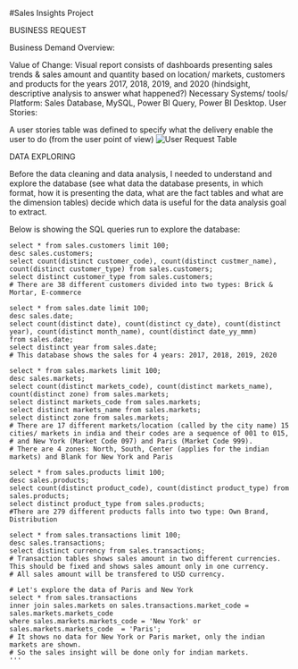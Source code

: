 #Sales Insights Project 

BUSINESS REQUEST

Business Demand Overview:

Value of Change: Visual report consists of dashboards presenting sales trends & sales amount and quantity based on location/ markets, customers and products for the years 2017, 2018, 2019, and 2020 (hindsight, descriptive analysis to answer what happened?)
Necessary Systems/ tools/ Platform: Sales Database, MySQL, Power BI Query, Power BI Desktop.
User Stories:

A user stories table was defined to specify what the delivery enable the user to do (from the user point of view)
![User Request Table](https://user-images.githubusercontent.com/71211875/126686882-ba8e88a4-e0a7-4c54-b2d6-4e250b57f476.GIF)

DATA EXPLORING

Before the data cleaning and data analysis, I needed to understand and explore the database (see what data the database presents, in which format, how it is presenting the data, what are the fact tables and what are the dimension tables) decide which data is useful for the data analysis goal to extract.

Below is showing the SQL queries run to explore the database:

```
select * from sales.customers limit 100;
desc sales.customers;
select count(distinct customer_code), count(distinct custmer_name), count(distinct customer_type) from sales.customers;
select distinct customer_type from sales.customers;
# There are 38 different customers divided into two types: Brick & Mortar, E-commerce

select * from sales.date limit 100;
desc sales.date;
select count(distinct date), count(distinct cy_date), count(distinct year), count(distinct month_name), count(distinct date_yy_mmm)
from sales.date;
select distinct year from sales.date;
# This database shows the sales for 4 years: 2017, 2018, 2019, 2020

select * from sales.markets limit 100;
desc sales.markets;
select count(distinct markets_code), count(distinct markets_name), count(distinct zone) from sales.markets;
select distinct markets_code from sales.markets;
select distinct markets_name from sales.markets;
select distinct zone from sales.markets;
# There are 17 different markets/location (called by the city name) 15 cities/ markets in india and their codes are a sequence of 001 to 015,
# and New York (Market Code 097) and Paris (Market Code 999). 
# There are 4 zones: North, South, Center (applies for the indian markets) and Blank for New York and Paris

select * from sales.products limit 100;
desc sales.products;
select count(distinct product_code), count(distinct product_type) from sales.products;
select distinct product_type from sales.products;
#There are 279 different products falls into two type: Own Brand, Distribution

select * from sales.transactions limit 100;
desc sales.transactions;
select distinct currency from sales.transactions;
# Transaction tables shows sales amount in two different currencies. This should be fixed and shows sales amount only in one currency.
# All sales amount will be transfered to USD currency.

# Let's explore the data of Paris and New York
select * from sales.transactions 
inner join sales.markets on sales.transactions.market_code = sales.markets.markets_code 
where sales.markets.markets_code = 'New York' or sales.markets.markets_code  = 'Paris';
# It shows no data for New York or Paris market, only the indian markets are shown.
# So the sales insight will be done only for indian markets. 
'''

